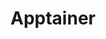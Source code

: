 ---
codehost: https://github.com/apptainer/apptainer
logohandle: apptainer
sort: apptainer
title: Apptainer
website: https://apptainer.org/
---